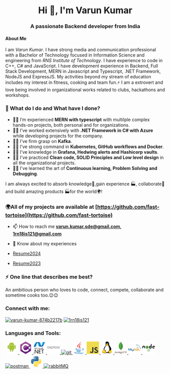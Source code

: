 <h1 align="center">Hi 👋, I'm Varun Kumar</h1>
<h3 align="center">A passionate Backend developer from India</h3>
<h4> About Me </h4>

I am _Varun Kumar_. I have strong media and communication professional with a Bachelor of Technology focused in Information Science and engineering from _RNS Institute of Technology_. I have experience to code in C++, C# and JavaScript. I have development experience in Backend, Full Stack Development, MERN in Javascript and Typescript, .NET Framework, NodeJS and ExpressJS. My activities beyond my stream of education includes my interest in fitness, cooking and team fun.⚡ I am a extrovert and love being involved in organizational works related to clubs, hackathons and workshops. 


### 🌱 What do I do and What have I done? 
- 👨‍💻 I’m experienced **MERN with typescript** with multilple complex hands-on projects, both personal and for organizations.
- 👨‍💻 I’ve worked extensively with **.NET Framework in C# with Azure** while developing projects for the company.
- 👨‍💻 I’ve firm grasp on **Kafka**.
- 👨‍💻 I’ve strong command in **Kubernetes, GitHub workflows and Docker**.
- 👨‍💻 I’ve knowledge in **Grafana, Hedwing alerts and Hashicorp vaults**.
- 👨‍💻 I've practiced **Clean code, SOLID Principles and Low level design** in all the organizational projects.
- 👨‍💻 I've learned the art of **Continuous learning, Problem Solving and Debugging**.

I am always excited to absorb knowledge🧠,gain experience 🏭, collaborate🤝 and build amazing products 🏭for the world🌍!

### 🌍All of my projects are available at [https://github.com/fast-tortoise](https://github.com/fast-tortoise)

- 📫 How to reach me **varun.kumar.sde@gmail.com, 1rn18is121@gmail.com**

- 📄 Know about my experiences
- [Resume2024](https://drive.google.com/file/d/1Je1ZBWxh_38BuVn-USjz9A8OyRgJeHNa/view?usp=sharing)
- [Resume2023](https://drive.google.com/file/d/1Je1ZBWxh_38BuVn-USjz9A8OyRgJeHNa/view?usp=sharing)

### ⚡ One line that describes me best? 
An ambitious person who loves to code, connect, compete, collaborate and sometime cooks too.😉😉

<h3 align="left">Connect with me:</h3>
<p align="left">
<a href="https://linkedin.com/in/varun-kumar-874b2217b" target="blank"><img align="center" src="https://raw.githubusercontent.com/rahuldkjain/github-profile-readme-generator/master/src/images/icons/Social/linked-in-alt.svg" alt="varun-kumar-874b2217b" height="30" width="40" /></a>
<a href="https://www.hackerrank.com/1rn18is121" target="blank"><img align="center" src="https://raw.githubusercontent.com/rahuldkjain/github-profile-readme-generator/master/src/images/icons/Social/hackerrank.svg" alt="1rn18is121" height="30" width="40" /></a>
</p>

<h3 align="left">Languages and Tools:</h3>
<p align="left"> <a href="https://developer.android.com" target="_blank" rel="noreferrer"> <img src="https://raw.githubusercontent.com/devicons/devicon/master/icons/android/android-original-wordmark.svg" alt="android" width="40" height="40"/> </a> <a href="https://www.w3schools.com/cs/" target="_blank" rel="noreferrer"> <img src="https://raw.githubusercontent.com/devicons/devicon/master/icons/csharp/csharp-original.svg" alt="csharp" width="40" height="40"/> </a> <a href="https://dotnet.microsoft.com/" target="_blank" rel="noreferrer"> <img src="https://raw.githubusercontent.com/devicons/devicon/master/icons/dot-net/dot-net-original-wordmark.svg" alt="dotnet" width="40" height="40"/> </a> <a href="https://expressjs.com" target="_blank" rel="noreferrer"> <img src="https://raw.githubusercontent.com/devicons/devicon/master/icons/express/express-original-wordmark.svg" alt="express" width="40" height="40"/> </a> <a href="https://git-scm.com/" target="_blank" rel="noreferrer"> <img src="https://www.vectorlogo.zone/logos/git-scm/git-scm-icon.svg" alt="git" width="40" height="40"/> </a> <a href="https://www.java.com" target="_blank" rel="noreferrer"> <img src="https://raw.githubusercontent.com/devicons/devicon/master/icons/java/java-original.svg" alt="java" width="40" height="40"/> </a> <a href="https://developer.mozilla.org/en-US/docs/Web/JavaScript" target="_blank" rel="noreferrer"> <img src="https://raw.githubusercontent.com/devicons/devicon/master/icons/javascript/javascript-original.svg" alt="javascript" width="40" height="40"/> </a> <a href="https://www.linux.org/" target="_blank" rel="noreferrer"> <img src="https://raw.githubusercontent.com/devicons/devicon/master/icons/linux/linux-original.svg" alt="linux" width="40" height="40"/> </a> <a href="https://www.mongodb.com/" target="_blank" rel="noreferrer"> <img src="https://raw.githubusercontent.com/devicons/devicon/master/icons/mongodb/mongodb-original-wordmark.svg" alt="mongodb" width="40" height="40"/> </a> <a href="https://www.mysql.com/" target="_blank" rel="noreferrer"> <img src="https://raw.githubusercontent.com/devicons/devicon/master/icons/mysql/mysql-original-wordmark.svg" alt="mysql" width="40" height="40"/> </a> <a href="https://nodejs.org" target="_blank" rel="noreferrer"> <img src="https://raw.githubusercontent.com/devicons/devicon/master/icons/nodejs/nodejs-original-wordmark.svg" alt="nodejs" width="40" height="40"/> </a> <a href="https://postman.com" target="_blank" rel="noreferrer"> <img src="https://www.vectorlogo.zone/logos/getpostman/getpostman-icon.svg" alt="postman" width="40" height="40"/> </a> <a href="https://www.python.org" target="_blank" rel="noreferrer"> <img src="https://raw.githubusercontent.com/devicons/devicon/master/icons/python/python-original.svg" alt="python" width="40" height="40"/> </a> <a href="https://www.rabbitmq.com" target="_blank" rel="noreferrer"> <img src="https://www.vectorlogo.zone/logos/rabbitmq/rabbitmq-icon.svg" alt="rabbitMQ" width="40" height="40"/> </a> </p>
